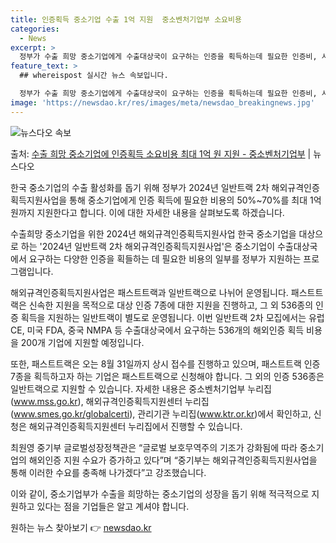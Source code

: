 ```yaml
---
title: 인증획득 중소기업 수출 1억 지원  중소벤처기업부 소요비용
categories:
  - News
excerpt: >
  정부가 수출 희망 중소기업에게 수출대상국이 요구하는 인증을 획득하는데 필요한 인증비, 시험비, 컨설팅비 등 …
feature_text: >
  ## whereispost 실시간 뉴스 속보입니다.

  정부가 수출 희망 중소기업에게 수출대상국이 요구하는 인증을 획득하는데 필요한 인증비, 시험비, 컨설팅비 등 …
image: 'https://newsdao.kr/res/images/meta/newsdao_breakingnews.jpg'
---
```


![뉴스다오 속보](https://newsdao.kr/res/images/meta/newsdao_breakingnews.jpg)

<p>출처: <a href="https://newsdao.kr/3721" rel="dofollow">수출 희망 중소기업에 인증획득 소요비용 최대 1억 원 지원 - 중소벤처기업부</a> | 뉴스다오</p>

한국 중소기업의 수출 활성화를 돕기 위해 정부가 2024년 일반트랙 2차 해외규격인증획득지원사업을 통해 중소기업에게 인증 획득에 필요한 비용의 50%~70%를 최대 1억 원까지 지원한다고 합니다. 이에 대한 자세한 내용을 살펴보도록 하겠습니다. 

수출희망 중소기업을 위한 2024년 해외규격인증획득지원사업
한국 중소기업을 대상으로 하는 '2024년 일반트랙 2차 해외규격인증획득지원사업'은 중소기업이 수출대상국에서 요구하는 다양한 인증을 획들하는 데 필요한 비용의 일부를 정부가 지원하는 프로그램입니다.

해외규격인증획득지원사업은 패스트트랙과 일반트랙으로 나뉘어 운영됩니다. 패스트트랙은 신속한 지원을 목적으로 대상 인증 7종에 대한 지원을 진행하고, 그 외 536종의 인증 획득을 지원하는 일반트랙이 별도로 운영됩니다. 이번 일반트랙 2차 모집에서는 유럽 CE, 미국 FDA, 중국 NMPA 등 수출대상국에서 요구하는 536개의 해외인증 획득 비용을 200개 기업에 지원할 예정입니다.

또한, 패스트트랙은 오는 8월 31일까지 상시 접수를 진행하고 있으며, 패스트트랙 인증 7종을 획득하고자 하는 기업은 패스트트랙으로 신청해야 합니다. 그 외의 인증 536종은 일반트랙으로 지원할 수 있습니다. 자세한 내용은 중소벤처기업부 누리집(www.mss.go.kr), 해외규격인증획득지원센터 누리집(www.smes.go.kr/globalcerti), 관리기관 누리집(www.ktr.or.kr)에서 확인하고, 신청은 해외규격인증획득지원센터 누리집에서 진행할 수 있습니다.

최원영 중기부 글로벌성장정책관은 “글로벌 보호무역주의 기조가 강화됨에 따라 중소기업의 해외인증 지원 수요가 증가하고 있다”며 “중기부는 해외규격인증획득지원사업을 통해 이러한 수요를 충족해 나가겠다”고 강조했습니다. 

이와 같이, 중소기업부가 수출을 희망하는 중소기업의 성장을 돕기 위해 적극적으로 지원하고 있다는 점을 기업들은 알고 계셔야 합니다. 

원하는 뉴스 찾아보기 👉 <a href="https://newsdao.kr" rel="dofollow">newsdao.kr</a>


